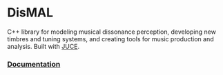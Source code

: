 # DisMAL
C++ library for modeling musical dissonance perception, developing new timbres and tuning systems, and creating tools for music production and analysis. Built with [JUCE](https://github.com/WeAreROLI/JUCE).

### [Documentation](https://spectraldiscord.com/dismal)
